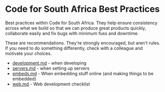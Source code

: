 Code for South Africa Best Practices
====================================

Best practices within Code for South Africa. They help ensure consistency across what we
build so that we can produce great products quickly, collaborate easily and fix bugs with
minimum fuss and downtime.

These are recommendations. They're strongly encouraged, but aren't rules. If
you need to do something differently, check with a colleague and motivate your
choices.

* [development.md](development.md) - when developing
* [servers.md](servers.md) - when setting up servers
* [embeds.md](embeds.md) - When embedding stuff online (and making things to be embedded)
* [web.md](web.md) - Web development checklist

